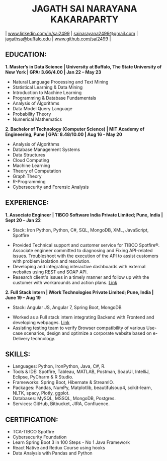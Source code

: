 <div align="center"><h1>JAGATH SAI NARAYANA KAKARAPARTY</h1></div>

| www.linkedin.com/in/sai2499 | sainarayana2499@gmail.com | jagathsa@buffalo.edu | www.github.com/sai2499 |

## EDUCATION:
**1. Master’s in Data Science | University at Buffalo, The State University of New York | GPA: 3.66/4.00 | Jan 22 – May 23**
   - Natural Language Processing and Text Mining
   - Statistical Learning & Data Mining
   - Introduction to Machine Learning 
   - Programming & Database Fundamentals
   - Analysis of Algorithms
   - Data Model Query Language
   - Probability Theory
   - Numerical Mathematics

**2. Bachelor of Technology (Computer Science) | MIT Academy of Engineering, Pune | GPA: 8.48/10.00 | Aug 16 - May 20**
   - Analysis of Algorithms
   - Database Management Systems
   - Data Structures
   - Cloud Computing
   - Machine Learning
   - Theory of Computation
   - Graph Theory
   - R-Programming
   - Cybersecurity and Forensic Analysis
   
## EXPERIENCE: 
**1. Associate Engineer | TIBCO Software India Private Limited; Pune, India | Sept 20 – Jan 22**
   * Stack: Iron Python, Python, C#, SQL, MongoDB, XML, JavaScript, Spotfire
   - Provided Technical support and customer service for TIBCO Spotfire®. Associate engineer committed to diagnosing and Fixing API-related issues. Troubleshoot with the     execution of the API to assist customers with problem isolation and resolution.
   - Developing and integrating interactive dashboards with external websites using REST and SOAP API.
   - Research client's issues in a timely manner and follow up with the customer with workarounds and action plans. [Link](https://support.tibco.com/s/article/Calling-a-Stored-Procedure-in-Oracle-Database-using-IronPython-Script-in-TIBCO-Spotfire-throws-the-error-System-Data-OracleClient-OracleException-ORA-00900-invalid-SQL-statement)

**2. Full Stack Intern | iWork Technologies Private Limited; Pune, India | June 19 – Aug 19**
  * Stack: Angular JS, Angular 7, Spring Boot, MongoDB
  - Worked as a Full stack intern integrating Backend with Frontend and developing webpages. [Link](https://skipcart.com/)
  - Assisting testing team to verify Browser compatibility of various Use-case scenarios, design and optimize a corporate website based on e-Delivery technology.

## SKILLS:
  - Languages: Python, IronPython, Java, C#, R.
  - Tools & IDE: Spotfire, Tableau, MATLAB, Postman, SoapUI, IntelliJ, Eclipse, PyCharm & R Studio.
  - Frameworks: Spring Boot, Hibernate & StreamIO.
  - Packages: Pandas, NumPy, Matplotlib, beautifulsoup4, scikit-learn, NLTK, spacy, Plotly, ggplot.
  - Databases: MySQL, MSSQL, MongoDB, Postgres.
  - Services: GitHub, Bitbucket, JIRA, Confluence.

## CERTIFICATION:
  - TCA-TIBCO Spotfire
  - Cybersecurity Foundation
  - Learn Spring Boot 3 in 100 Steps - No 1 Java Framework
  - React Native and Redux Course using hooks
  - Data Analysis with Pandas and Python
